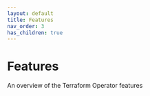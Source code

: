 ```yaml
---
layout: default
title: Features
nav_order: 3
has_children: true
---
```


# Features
An overview of the Terraform Operator features